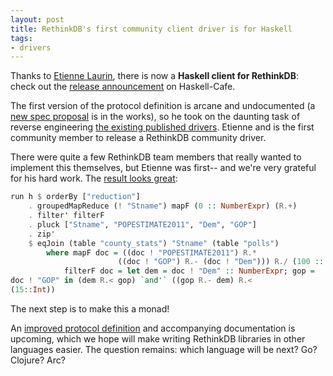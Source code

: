 ```yaml
---
layout: post
title: RethinkDB's first community client driver is for Haskell
tags:
- drivers
--- 
```


Thanks to [Etienne Laurin][@atnnn], there is now a **Haskell client for
RethinkDB**: check out the [release announcement][] on Haskell-Cafe.

[@atnnn]: https://github.com/atnnn
[release announcement]: http://permalink.gmane.org/gmane.comp.lang.haskell.cafe/101764

The first version of the protocol definition is arcane and undocumented (a [new
spec proposal][] is in the works), so he took on the daunting task of reverse
engineering [the existing published drivers][drivers]. Etienne and is the first
community member to release a RethinkDB community driver. 
<!--more-->

[new spec proposal]: https://github.com/rethinkdb/rethinkdb/wiki/protobuf_rfc_raw_spec
[drivers]: /docs/guides/drivers/

There were quite a few RethinkDB team members that really wanted to implement
this themselves, but Etienne was first-- and we're very grateful for his hard
work. The [result looks great][hackage]:

[hackage]: http://hackage.haskell.org/package/rethinkdb

```haskell
run h $ orderBy ["reduction"]
    . groupedMapReduce (! "Stname") mapF (0 :: NumberExpr) (R.+)
    . filter' filterF
    . pluck ["Stname", "POPESTIMATE2011", "Dem", "GOP"]
    . zip'
    $ eqJoin (table "county_stats") "Stname" (table "polls")
        where mapF doc = ((doc ! "POPESTIMATE2011") R.*
                        ((doc ! "GOP") R.- (doc ! "Dem"))) R./ (100 :: Int)
            filterF doc = let dem = doc ! "Dem" :: NumberExpr; gop =
doc ! "GOP" in (dem R.< gop) `and'` ((gop R.- dem) R.<
(15::Int))
```
The next step is to make this a monad!

An [improved protocol definition][proto] and accompanying documentation is
upcoming, which we hope will make writing RethinkDB libraries in other
languages easier. The question remains: which language will be next? Go?
Clojure? Arc?

[proto]: https://github.com/rethinkdb/rethinkdb/wiki/protobuf_rfc_raw_spec
